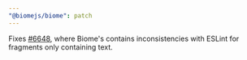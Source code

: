 ```yaml
---
"@biomejs/biome": patch
---
```


Fixes [#6648](https://github.com/biomejs/biome/issues/6648), where Biome's contains inconsistencies with ESLint for fragments only containing text.
